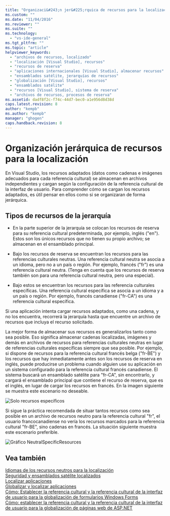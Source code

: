 ```yaml
---
title: "Organizaci&#243;n jer&#225;rquica de recursos para la localizaci&#243;n | Microsoft Docs"
ms.custom: ""
ms.date: "11/04/2016"
ms.reviewer: ""
ms.suite: ""
ms.technology: 
  - "vs-ide-general"
ms.tgt_pltfrm: ""
ms.topic: "article"
helpviewer_keywords: 
  - "archivos de recursos, localizado"
  - "localización [Visual Studio], recursos"
  - "recursos de reserva"
  - "aplicaciones internacionales [Visual Studio], almacenar recursos"
  - "ensamblados satélite, jerarquías de recursos"
  - "globalización [Visual Studio], recursos"
  - "ensamblados satélite"
  - "recursos [Visual Studio], sistema de reserva"
  - "archivos de recursos, procesos de reserva"
ms.assetid: dadf8f2c-f74c-44d7-bec0-a1e956d8d38d
caps.latest.revision: 8
author: "kempb"
ms.author: "kempb"
manager: "ghogen"
caps.handback.revision: 8
---
```

# <a name="hierarchical-organization-of-resources-for-localization"></a>Organización jerárquica de recursos para la localización
En Visual Studio, los recursos adaptados (datos como cadenas e imágenes adecuados para cada referencia cultural) se almacenan en archivos independientes y cargan según la configuración de la referencia cultural de la interfaz de usuario. Para comprender cómo se cargan los recursos adaptados, es útil pensar en ellos como si se organizaran de forma jerárquica.  
  
## <a name="kinds-of-resources-in-the-hierarchy"></a>Tipos de recursos de la jerarquía  
  
-   En la parte superior de la jerarquía se colocan los recursos de reserva para su referencia cultural predeterminada, por ejemplo, inglés ("en"). Estos son los únicos recursos que no tienen su propio archivo; se almacenan en el ensamblado principal.  
  
-   Bajo los recursos de reserva se encuentran los recursos para las referencias culturales neutras. Una referencia cultural neutra se asocia a un idioma, pero no a un país o región. Por ejemplo, francés ("fr") es una referencia cultural neutra. (Tenga en cuenta que los recursos de reserva también son para una referencia cultural neutra, pero una especial).  
  
-   Bajo estos se encuentran los recursos para las referencia culturales específicas. Una referencia cultural específica se asocia a un idioma y a un país o región. Por ejemplo, francés canadiense ("fr-CA") es una referencia cultural específica.  
  
 Si una aplicación intenta cargar recursos adaptados, como una cadena, y no los encuentra, recorrerá la jerarquía hasta que encuentre un archivo de recursos que incluya el recurso solicitado.  
  
 La mejor forma de almacenar sus recursos es generalizarlos tanto como sea posible. Eso significa almacenar cadenas localizadas, imágenes y demás en archivos de recursos para referencias culturales neutras en lugar de referencias culturales específicas siempre que sea posible. Por ejemplo, si dispone de recursos para la referencia cultural francés belga ("fr-BE") y los recursos que hay inmediatamente antes son los recursos de reserva en inglés, puede producirse un problema cuando alguien use su aplicación en un sistema configurado para la referencia cultural francés canadiense. El sistema buscará un ensamblado satélite para "fr-CA", sin encontrarlo, y cargará el ensamblado principal que contiene el recurso de reserva, que es el inglés, en lugar de cargar los recursos en francés. En la imagen siguiente se muestra este escenario no deseable.  
  
 ![Solo recursos específicos](~/docs/ide/media/vbspecificresourcesonly.gif "vbSpecificResourcesOnly")  
  
 Si sigue la práctica recomendada de situar tantos recursos como sea posible en un archivo de recursos neutro para la referencia cultural "fr", el usuario francocanadiense no vería los recursos marcados para la referencia cultural "fr-BE", sino cadenas en francés. La situación siguiente muestra este escenario preferible.  
  
 ![Gráfico NeutralSpecificResources](~/docs/ide/media/vbneutralspecificresources.gif "vbNeutralSpecificResources")  
  
## <a name="see-also"></a>Vea también  
 [Idiomas de los recursos neutros para la localización](../ide/neutral-resources-languages-for-localization.md)   
 [Seguridad y ensamblados satélite localizados](../ide/security-and-localized-satellite-assemblies.md)   
 [Localizar aplicaciones](../ide/localizing-applications.md)   
 [Globalizar y localizar aplicaciones](../ide/globalizing-and-localizing-applications.md)   
 [Cómo: Establecer la referencia cultural y la referencia cultural de la interfaz de usuario para la globalización de formularios Windows Forms](http://msdn.microsoft.com/en-us/694e049f-0b91-474a-9789-d35124f248f0)   
 [Cómo: establecer la referencia cultural y la referencia cultural de la interfaz de usuario para la globalización de páginas web de ASP.NET](http://msdn.microsoft.com/Library/76091f86-f967-4687-a40f-de87bd8cc9a0)


<!--HONumber=Feb17_HO4-->


